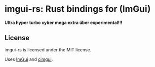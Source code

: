 # imgui-rs: Rust bindings for (ImGui)

**Ultra hyper turbo cyber mega extra über experimental!!!**

## License

imgui-rs is licensed under the MIT license.

Uses [ImGui](https://github.com/ocornut/imgui) and [cimgui](https://github.com/Extrawurst/cimgui).
